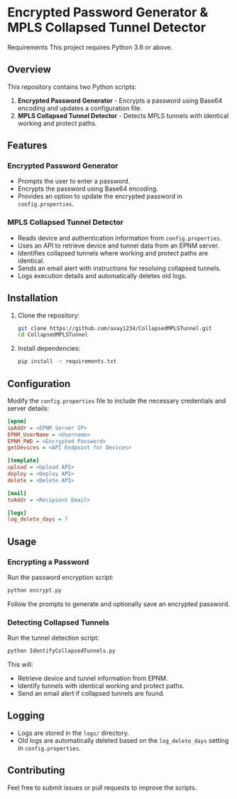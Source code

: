 # Encrypted Password Generator & MPLS Collapsed Tunnel Detector
Requirements
This project requires Python 3.6 or above.
## Overview
This repository contains two Python scripts:
1. **Encrypted Password Generator** - Encrypts a password using Base64 encoding and updates a configuration file.
2. **MPLS Collapsed Tunnel Detector** - Detects MPLS tunnels with identical working and protect paths.

## Features
### Encrypted Password Generator
- Prompts the user to enter a password.
- Encrypts the password using Base64 encoding.
- Provides an option to update the encrypted password in `config.properties`.

### MPLS Collapsed Tunnel Detector
- Reads device and authentication information from `config.properties`.
- Uses an API to retrieve device and tunnel data from an EPNM server.
- Identifies collapsed tunnels where working and protect paths are identical.
- Sends an email alert with instructions for resolving collapsed tunnels.
- Logs execution details and automatically deletes old logs.

## Installation
1. Clone the repository:
   ```sh
   git clone https://github.com/axay1234/CollapsedMPLSTunnel.git
   cd CollapsedMPLSTunnel
   ```
2. Install dependencies:
   ```sh
   pip install -r requirements.txt
   ```

## Configuration
Modify the `config.properties` file to include the necessary credentials and server details:
```ini
[epnm]
ipAddr = <EPNM Server IP>
EPNM_UserName = <Username>
EPNM_PWD = <Encrypted Password>
getDevices = <API Endpoint for Devices>

[template]
upload = <Upload API>
deploy = <Deploy API>
delete = <Delete API>

[mail]
toAddr = <Recipient Email>

[logs]
log_delete_days = 7
```

## Usage
### Encrypting a Password
Run the password encryption script:
```sh
python encrypt.py
```
Follow the prompts to generate and optionally save an encrypted password.

### Detecting Collapsed Tunnels
Run the tunnel detection script:
```sh
python IdentifyCollapsedTunnels.py
```
This will:
- Retrieve device and tunnel information from EPNM.
- Identify tunnels with identical working and protect paths.
- Send an email alert if collapsed tunnels are found.

## Logging
- Logs are stored in the `logs/` directory.
- Old logs are automatically deleted based on the `log_delete_days` setting in `config.properties`.

## Contributing
Feel free to submit issues or pull requests to improve the scripts.
